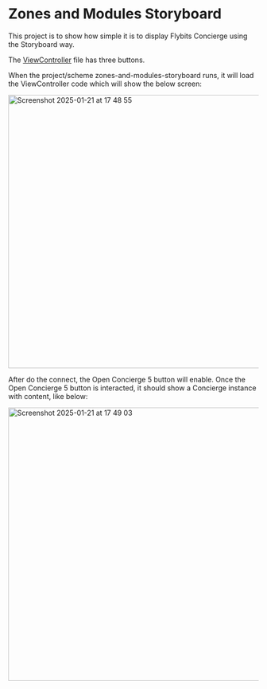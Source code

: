 # Zones and Modules Storyboard

This project is to show how simple it is to display Flybits Concierge using the Storyboard way.

The [ViewController](zones-and-modules-storyboard/ViewController.swift) file has three buttons.

When the project/scheme zones-and-modules-storyboard runs, it will load the ViewController code which will show the below screen:

<img width="549" alt="Screenshot 2025-01-21 at 17 48 55" src="https://github.com/user-attachments/assets/dba1f13a-1708-45d8-b402-8e5082fc33dc" />

After do the connect, the Open Concierge 5 button will enable.
Once the Open Concierge 5 button is interacted, it should show a Concierge instance with content, like below:

<img width="549" alt="Screenshot 2025-01-21 at 17 49 03" src="https://github.com/user-attachments/assets/27bd3ceb-5979-487b-b454-5c8008093b18" />
